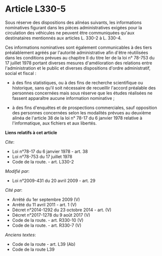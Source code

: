 # Article L330-5

Sous réserve des dispositions des alinéas suivants, les informations nominatives figurant dans les pièces administratives
exigées pour la circulation des véhicules ne peuvent être communiquées qu'aux destinataires mentionnés aux articles L. 330-2
à L. 330-4. 

Ces informations nominatives sont également communicables à des tiers préalablement agréés par l'autorité administrative afin
d'être réutilisées dans les conditions prévues au chapitre II du titre Ier de la loi n° 78-753 du 17 juillet 1978 portant
diverses mesures d'amélioration des relations entre l'administration et le public et diverses dispositions d'ordre
administratif, social et fiscal :

- à des fins statistiques, ou à des fins de recherche scientifique ou historique, sans qu'il soit nécessaire de recueillir
l'accord préalable des personnes concernées mais sous réserve que les études réalisées ne fassent apparaître aucune
information nominative ;

- à des fins d'enquêtes et de prospections commerciales, sauf opposition des personnes concernées selon les modalités prévues
au deuxième alinéa de l'article 38 de la loi n° 78-17 du 6 janvier 1978 relative à l'informatique, aux fichiers et aux
libertés.

**Liens relatifs à cet article**

_Cite_:

  - Loi n°78-17 du 6 janvier 1978 - art. 38
  - Loi n°78-753 du 17 juillet 1978
  - Code de la route. - art. L330-2

_Modifié par_:

  - Loi n°2009-431 du 20 avril 2009 - art. 29

_Cité par_:

  - Arrêté du 1er septembre 2009 (V)
  - Arrêté du 11 avril 2011 - art. 1 (V)
  - Décret n°2014-1292 du 23 octobre 2014 - art. (V)
  - Décret n°2017-1278 du 9 août 2017 (V)
  - Code de la route. - art. R330-10 (V)
  - Code de la route. - art. R330-7 (V)

_Anciens textes_:

  - Code de la route - art. L39 (Ab)
  - Code de la route L39
